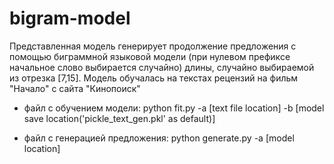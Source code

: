 # bigram-model

Представленная модель генерирует продолжение предложения с помощью биграммной языковой модели (при нулевом префиксе начальное слово выбирается случайно) длины, случайно выбираемой из отрезка [7,15]. Модель обучалась на текстах рецензий на фильм "Начало" с сайта "Кинопоиск"

- файл с обучением модели: 
python fit.py -a [text file location] -b [model save location('pickle_text_gen.pkl' as default)]

- файл с генерацией предложения: 
python generate.py -a [model location]
